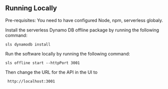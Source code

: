 ## Running Locally
Pre-requisites: You need to have configured Node, npm, serverless globaly.

Install the serverless Dynamo DB offline package by running the following command:

```
sls dynamodb install
```

Run the software locally by running the following command:

```
sls offline start --httpPort 3001
```

Then change the URL for the API in the UI to 
```
 http://localhost:3001
```